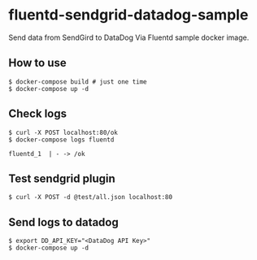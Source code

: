 # fluentd-sendgrid-datadog-sample
Send data from SendGird to DataDog Via Fluentd sample docker image.

## How to use

```
$ docker-compose build # just one time
$ docker-compose up -d
```

## Check logs

```
$ curl -X POST localhost:80/ok
$ docker-compose logs fluentd

fluentd_1  | - -> /ok
```

## Test sendgrid plugin

```
$ curl -X POST -d @test/all.json localhost:80
```

## Send logs to datadog

```
$ export DD_API_KEY="<DataDog API Key>"
$ docker-compose up -d
```
